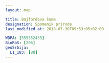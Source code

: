 ```yaml
---
layout: map

title: Bajfordova šuma
designation: Spomenik prirode
last_modified_at: 2018-07-30T09:53:05+02:00

WDPA: [555552435]
BioRaS: [206]
geoSrbija:
  L1_183: [88]
---
```

